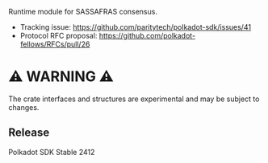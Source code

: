 Runtime module for SASSAFRAS consensus.

- Tracking issue: https://github.com/paritytech/polkadot-sdk/issues/41
- Protocol RFC proposal: https://github.com/polkadot-fellows/RFCs/pull/26

# ⚠️ WARNING ⚠️

The crate interfaces and structures are experimental and may be subject to changes.


## Release

Polkadot SDK Stable 2412
